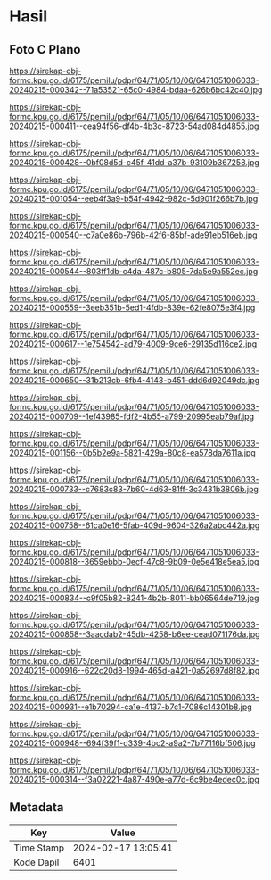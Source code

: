 # Hasil

## Foto C Plano

https://sirekap-obj-formc.kpu.go.id/6175/pemilu/pdpr/64/71/05/10/06/6471051006033-20240215-000342--71a53521-65c0-4984-bdaa-626b6bc42c40.jpg

https://sirekap-obj-formc.kpu.go.id/6175/pemilu/pdpr/64/71/05/10/06/6471051006033-20240215-000411--cea94f56-df4b-4b3c-8723-54ad084d4855.jpg

https://sirekap-obj-formc.kpu.go.id/6175/pemilu/pdpr/64/71/05/10/06/6471051006033-20240215-000428--0bf08d5d-c45f-41dd-a37b-93109b367258.jpg

https://sirekap-obj-formc.kpu.go.id/6175/pemilu/pdpr/64/71/05/10/06/6471051006033-20240215-001054--eeb4f3a9-b54f-4942-982c-5d901f266b7b.jpg

https://sirekap-obj-formc.kpu.go.id/6175/pemilu/pdpr/64/71/05/10/06/6471051006033-20240215-000540--c7a0e86b-796b-42f6-85bf-ade91eb516eb.jpg

https://sirekap-obj-formc.kpu.go.id/6175/pemilu/pdpr/64/71/05/10/06/6471051006033-20240215-000544--803ff1db-c4da-487c-b805-7da5e9a552ec.jpg

https://sirekap-obj-formc.kpu.go.id/6175/pemilu/pdpr/64/71/05/10/06/6471051006033-20240215-000559--3eeb351b-5ed1-4fdb-839e-62fe8075e3f4.jpg

https://sirekap-obj-formc.kpu.go.id/6175/pemilu/pdpr/64/71/05/10/06/6471051006033-20240215-000617--1e754542-ad79-4009-9ce6-29135d116ce2.jpg

https://sirekap-obj-formc.kpu.go.id/6175/pemilu/pdpr/64/71/05/10/06/6471051006033-20240215-000650--31b213cb-6fb4-4143-b451-ddd6d92049dc.jpg

https://sirekap-obj-formc.kpu.go.id/6175/pemilu/pdpr/64/71/05/10/06/6471051006033-20240215-000709--1ef43985-fdf2-4b55-a799-20995eab79af.jpg

https://sirekap-obj-formc.kpu.go.id/6175/pemilu/pdpr/64/71/05/10/06/6471051006033-20240215-001156--0b5b2e9a-5821-429a-80c8-ea578da7611a.jpg

https://sirekap-obj-formc.kpu.go.id/6175/pemilu/pdpr/64/71/05/10/06/6471051006033-20240215-000733--c7683c83-7b60-4d63-81ff-3c3431b3806b.jpg

https://sirekap-obj-formc.kpu.go.id/6175/pemilu/pdpr/64/71/05/10/06/6471051006033-20240215-000758--61ca0e16-5fab-409d-9604-326a2abc442a.jpg

https://sirekap-obj-formc.kpu.go.id/6175/pemilu/pdpr/64/71/05/10/06/6471051006033-20240215-000818--3659ebbb-0ecf-47c8-9b09-0e5e418e5ea5.jpg

https://sirekap-obj-formc.kpu.go.id/6175/pemilu/pdpr/64/71/05/10/06/6471051006033-20240215-000834--c9f05b82-8241-4b2b-8011-bb06564de719.jpg

https://sirekap-obj-formc.kpu.go.id/6175/pemilu/pdpr/64/71/05/10/06/6471051006033-20240215-000858--3aacdab2-45db-4258-b6ee-cead071176da.jpg

https://sirekap-obj-formc.kpu.go.id/6175/pemilu/pdpr/64/71/05/10/06/6471051006033-20240215-000916--622c20d8-1994-465d-a421-0a52697d8f82.jpg

https://sirekap-obj-formc.kpu.go.id/6175/pemilu/pdpr/64/71/05/10/06/6471051006033-20240215-000931--e1b70294-ca1e-4137-b7c1-7086c14301b8.jpg

https://sirekap-obj-formc.kpu.go.id/6175/pemilu/pdpr/64/71/05/10/06/6471051006033-20240215-000948--694f39f1-d339-4bc2-a9a2-7b77116bf506.jpg

https://sirekap-obj-formc.kpu.go.id/6175/pemilu/pdpr/64/71/05/10/06/6471051006033-20240215-000314--f3a02221-4a87-490e-a77d-6c9be4edec0c.jpg


## Metadata

| Key        | Value               |
| ---------- | ------------------- |
| Time Stamp | 2024-02-17 13:05:41 |
| Kode Dapil | 6401                |



